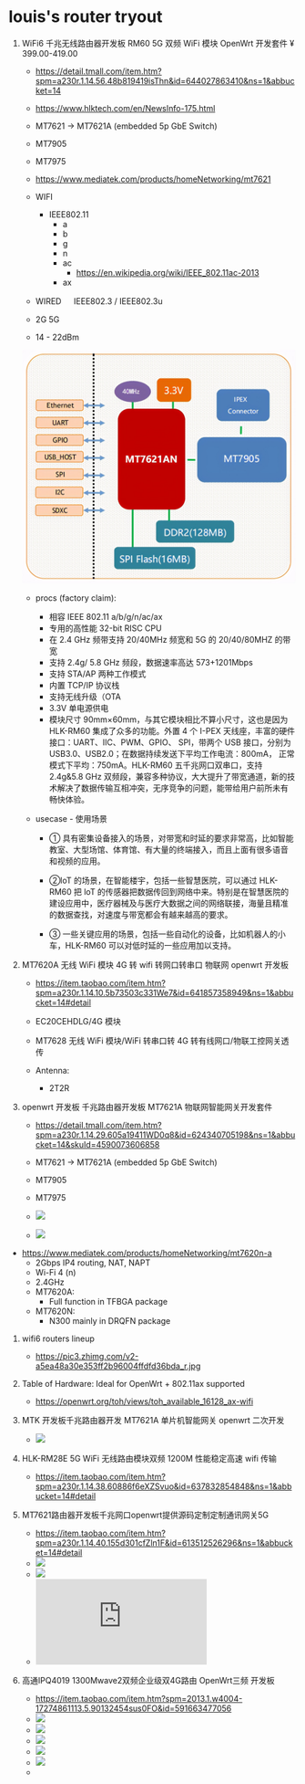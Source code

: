 # louis's router tryout

1. WiFi6 千兆无线路由器开发板 RM60 5G 双频 WiFi 模块 OpenWrt 开发套件
   ¥ 399.00-419.00

   - https://detail.tmall.com/item.htm?spm=a230r.1.14.56.48b819419isThn&id=644027863410&ns=1&abbucket=14
   - https://www.hlktech.com/en/NewsInfo-175.html

   - MT7621 -> MT7621A (embedded 5p GbE Switch)
   - MT7905
   - MT7975

   - https://www.mediatek.com/products/homeNetworking/mt7621

   - WIFI
     - IEEE802.11
       - a
       - b
       - g
       - n
       - ac
         - https://en.wikipedia.org/wiki/IEEE_802.11ac-2013
       - ax
   - WIRED 　 IEEE802.3 / IEEE802.3u

   - 2G 5G
   - 14 - 22dBm

   ![](e369ac36e9a54d49a65989b75ac19356.jpeg)

   - procs (factory claim):

     - 相容 IEEE 802.11 a/b/g/n/ac/ax
     - 专用的高性能 32-bit RISC CPU
     - 在 2.4 GHz 频带支持 20/40MHz 频宽和 5G 的 20/40/80MHZ 的带宽
     - 支持 2.4g/ 5.8 GHz 频段，数据速率高达 573+1201Mbps
     - 支持 STA/AP 两种工作模式
     - 内置 TCP/IP 协议栈
     - 支持无线升级（OTA
     - 3.3V 单电源供电
     - 模块尺寸 90mm×60mm，与其它模块相比不算小尺寸，这也是因为 HLK-RM60 集成了众多的功能。外置 4 个 I-PEX 天线座，丰富的硬件接口：UART、IIC、PWM、GPIO、 SPI，带两个 USB 接口，分别为 USB3.0、USB2.0；在数据持续发送下平均工作电流：800mA， 正常模式下平均：750mA。HLK-RM60 五千兆网口双串口，支持 2.4g&5.8 GHz 双频段，兼容多种协议，大大提升了带宽通道，新的技术解决了数据传输互相冲突，无序竞争的问题，能带给用户前所未有畅快体验。

   - usecase - 使用场景

     - ① 具有密集设备接入的场景，对带宽和时延的要求非常高，比如智能教室、大型场馆、体育馆、有大量的终端接入，而且上面有很多语音和视频的应用。

     - ②loT 的场景，在智能楼宇，包括一些智慧医院，可以通过 HLK-RM60 把 loT 的传感器把数据传回到网络中来。特别是在智慧医院的建设应用中，医疗器械及与医疗大数据之间的网络联接，海量且精准的数据查找，对速度与带宽都会有越来越高的要求。

     - ③ 一些关键应用的场景，包括一些自动化的设备，比如机器人的小车，HLK-RM60 可以对低时延的一些应用加以支持。

1. MT7620A 无线 WiFi 模块 4G 转 wifi 转网口转串口 物联网 openwrt 开发板

   - https://item.taobao.com/item.htm?spm=a230r.1.14.10.5b73503c331We7&id=641857358949&ns=1&abbucket=14#detail
   - EC20CEHDLG/4G 模块
   - MT7628 无线 WiFi 模块/WiFi 转串口转 4G 转有线网口/物联工控网关透传

   - Antenna:
     - 2T2R

1. openwrt 开发板 千兆路由器开发板 MT7621A 物联网智能网关开发套件

   - https://detail.tmall.com/item.htm?spm=a230r.1.14.29.605a19411WD0q8&id=624340705198&ns=1&abbucket=14&skuId=4590073606858

   - MT7621 -> MT7621A (embedded 5p GbE Switch)
   - MT7905
   - MT7975

   - ![](https://img.alicdn.com/imgextra/i4/2201505264724/O1CN01BzjNbb1kldbnR9SWd_!!2201505264724.jpg)
   - ![](https://img.alicdn.com/imgextra/i1/2201505264724/O1CN01OTuF3D1kldbksvA1F_!!2201505264724.jpg)

- https://www.mediatek.com/products/homeNetworking/mt7620n-a
  - 2Gbps IP4 routing, NAT, NAPT
  - Wi-Fi 4 (n)
  - 2.4GHz
  - MT7620A:
    - Full function in TFBGA package
  - MT7620N:
    - N300 mainly in DRQFN package

1. wifi6 routers lineup

   - https://pic3.zhimg.com/v2-a5ea48a30e353ff2b96004ffdfd36bda_r.jpg

1. Table of Hardware: Ideal for OpenWrt + 802.11ax supported

   - https://openwrt.org/toh/views/toh_available_16128_ax-wifi

1. MTK 开发板千兆路由器开发 MT7621A 单片机智能网关 openwrt 二次开发

   - ![](https://img.alicdn.com/imgextra/i4/2209270142194/O1CN01HKyAQP1S4tbcYeW6Y_!!2209270142194.jpg)

1. HLK-RM28E 5G WiFi 无线路由模块双频 1200M 性能稳定高速 wifi 传输
   - https://item.taobao.com/item.htm?spm=a230r.1.14.38.60886f6eXZSvuo&id=637832854848&ns=1&abbucket=14#detail


1. MT7621路由器开发板千兆网口openwrt提供源码定制定制通讯网关5G
   - https://item.taobao.com/item.htm?spm=a230r.1.14.40.155d301cfZln1F&id=613512526296&ns=1&abbucket=14#detail
   - ![](https://img.alicdn.com/imgextra/i1/745555067/O1CN01I0u53G1nIjWehHbji_!!745555067.jpg)
   - ![](https://img.alicdn.com/imgextra/i4/745555067/O1CN012HrM6P1nIjWjqh8v1_!!745555067.jpg)
   - ![](https://item.taobao.com/item.htm?spm=a1z10.3-c-s.w4002-23842801713.29.7e3be215mWZunR&id=615260832276)


1. 高通IPQ4019 1300Mwave2双频企业级双4G路由 OpenWrt三频 开发板
   - https://item.taobao.com/item.htm?spm=2013.1.w4004-17274861113.5.90132454sus0FO&id=591663477056
   - ![](https://img.alicdn.com/imgextra/i4/2978608605/O1CN01LzLa3W2DR8hg8uC9T_!!2978608605.jpg)
   - ![](https://img.alicdn.com/imgextra/i4/2978608605/O1CN011ckJIK2DR8hdgwoCT_!!2978608605.jpg)
   - ![](https://img.alicdn.com/imgextra/i2/2978608605/O1CN016Y4P9X2DR8hk0oj3z_!!2978608605.jpg)
   - ![](https://img.alicdn.com/imgextra/i4/2978608605/O1CN01MHw7Bk2DR8hk0pw0P_!!2978608605.jpg)
   - ![](https://img.alicdn.com/imgextra/i4/2978608605/O1CN01QF7JQS2DR8kLX7NxD_!!2978608605.png)
   - 
